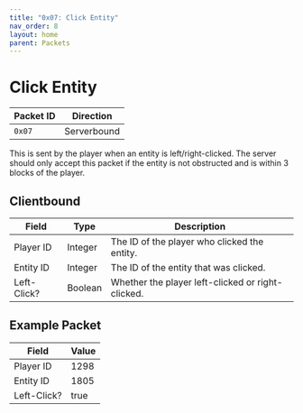 ```yaml
---
title: "0x07: Click Entity"
nav_order: 8
layout: home
parent: Packets
---
```


# Click Entity

| Packet ID | Direction   |
| --------- | ----------- |
| `0x07`    | Serverbound |

This is sent by the player when an entity is left/right-clicked. The server should only accept this packet if the entity is not obstructed and is within 3 blocks of the player.

## Clientbound

| Field       | Type    | Description                                       |
| ----------- | ------- | ------------------------------------------------- |
| Player ID   | Integer | The ID of the player who clicked the entity.      |
| Entity ID   | Integer | The ID of the entity that was clicked.            |
| Left-Click? | Boolean | Whether the player left-clicked or right-clicked. |

## Example Packet

| Field | Value | 
| --- | --- |
| Player ID | 1298 |
| Entity ID | 1805 |
| Left-Click? | true |
